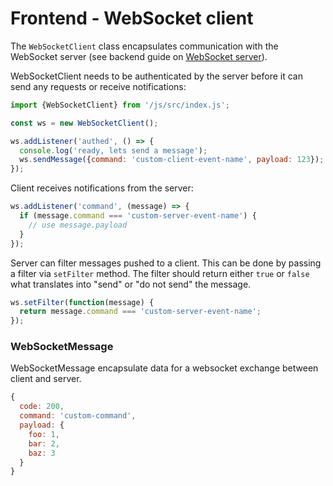 # Frontend - WebSocket client

The `WebSocketClient` class encapsulates communication with the WebSocket server (see backend guide on [WebSocket server](./websockets.md)).

WebSocketClient needs to be authenticated by the server before it can send any requests or receive notifications:

```js
import {WebSocketClient} from '/js/src/index.js';

const ws = new WebSocketClient();

ws.addListener('authed', () => {
  console.log('ready, lets send a message');
  ws.sendMessage({command: 'custom-client-event-name', payload: 123});
});
```

Client receives notifications from the server:
```js
ws.addListener('command', (message) => {
  if (message.command === 'custom-server-event-name') {
    // use message.payload
  }
});
```

Server can filter messages pushed to a client. This can be done by passing a filter via `setFilter` method. The filter should return either `true` or `false` what translates into "send" or "do not send" the message.
```js
ws.setFilter(function(message) {
  return message.command === 'custom-server-event-name';
});
```

### WebSocketMessage

WebSocketMessage encapsulate data for a websocket exchange between client and server.

```js
{
  code: 200,
  command: 'custom-command',
  payload: {
    foo: 1,
    bar: 2,
    baz: 3
  }
}
```
